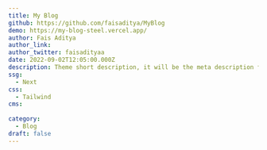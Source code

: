 ```yaml
---
title: My Blog
github: https://github.com/faisaditya/MyBlog
demo: https://my-blog-steel.vercel.app/
author: Fais Aditya
author_link:
author_twitter: faisadityaa
date: 2022-09-02T12:05:00.000Z
description: Theme short description, it will be the meta description for the theme also.
ssg:
  - Next
css:
  - Tailwind
cms:
 
category:
  - Blog
draft: false
---
```

